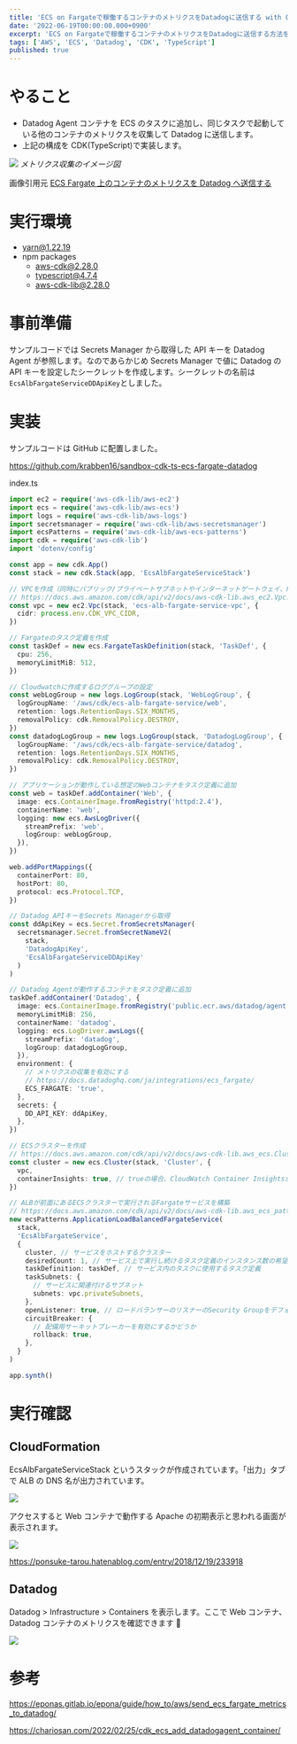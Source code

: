 ```yaml
---
title: 'ECS on Fargateで稼働するコンテナのメトリクスをDatadogに送信する with CDK(TypeScript)'
date: '2022-06-19T00:00:00.000+0900'
excerpt: 'ECS on Fargateで稼働するコンテナのメトリクスをDatadogに送信する方法を解説しました。CDK(TypeScript)を用いた構成や実行確認手順を記載しました。'
tags: ['AWS', 'ECS', 'Datadog', 'CDK', 'TypeScript']
published: true
---
```


# やること

- Datadog Agent コンテナを ECS のタスクに追加し、同じタスクで起動している他のコンテナのメトリクスを収集して Datadog に送信します。
- 上記の構成を CDK(TypeScript)で実装します。

![](https://gyazo.com/721776b6dc6aa5bdc593325a85bab74d.png)
_メトリクス収集のイメージ図_

画像引用元 [ECS Fargate 上のコンテナのメトリクスを Datadog へ送信する](https://eponas.gitlab.io/epona/guide/how_to/aws/send_ecs_fargate_metrics_to_datadog/)

# 実行環境

- yarn@1.22.19
- npm packages
  - aws-cdk@2.28.0
  - typescript@4.7.4
  - aws-cdk-lib@2.28.0

# 事前準備

サンプルコードでは Secrets Manager から取得した API キーを Datadog Agent が参照します。なのであらかじめ Secrets Manager で値に Datadog の API キーを設定したシークレットを作成します。シークレットの名前は`EcsAlbFargateServiceDDApiKey`としました。

# 実装

サンプルコードは GitHub に配置しました。

https://github.com/krabben16/sandbox-cdk-ts-ecs-fargate-datadog

index.ts

```ts
import ec2 = require('aws-cdk-lib/aws-ec2')
import ecs = require('aws-cdk-lib/aws-ecs')
import logs = require('aws-cdk-lib/aws-logs')
import secretsmanager = require('aws-cdk-lib/aws-secretsmanager')
import ecsPatterns = require('aws-cdk-lib/aws-ecs-patterns')
import cdk = require('aws-cdk-lib')
import 'dotenv/config'

const app = new cdk.App()
const stack = new cdk.Stack(app, 'EcsAlbFargateServiceStack')

// VPCを作成（同時にパブリック/プライベートサブネットやインターネットゲートウェイ、NATゲートウェイなどが作成される）
// https://docs.aws.amazon.com/cdk/api/v2/docs/aws-cdk-lib.aws_ec2.Vpc.html#initializer
const vpc = new ec2.Vpc(stack, 'ecs-alb-fargate-service-vpc', {
  cidr: process.env.CDK_VPC_CIDR,
})

// Fargateのタスク定義を作成
const taskDef = new ecs.FargateTaskDefinition(stack, 'TaskDef', {
  cpu: 256,
  memoryLimitMiB: 512,
})

// Cloudwatchに作成するロググループの設定
const webLogGroup = new logs.LogGroup(stack, 'WebLogGroup', {
  logGroupName: '/aws/cdk/ecs-alb-fargate-service/web',
  retention: logs.RetentionDays.SIX_MONTHS,
  removalPolicy: cdk.RemovalPolicy.DESTROY,
})
const datadogLogGroup = new logs.LogGroup(stack, 'DatadogLogGroup', {
  logGroupName: '/aws/cdk/ecs-alb-fargate-service/datadog',
  retention: logs.RetentionDays.SIX_MONTHS,
  removalPolicy: cdk.RemovalPolicy.DESTROY,
})

// アプリケーションが動作している想定のWebコンテナをタスク定義に追加
const web = taskDef.addContainer('Web', {
  image: ecs.ContainerImage.fromRegistry('httpd:2.4'),
  containerName: 'web',
  logging: new ecs.AwsLogDriver({
    streamPrefix: 'web',
    logGroup: webLogGroup,
  }),
})

web.addPortMappings({
  containerPort: 80,
  hostPort: 80,
  protocol: ecs.Protocol.TCP,
})

// Datadog APIキーをSecrets Managerから取得
const ddApiKey = ecs.Secret.fromSecretsManager(
  secretsmanager.Secret.fromSecretNameV2(
    stack,
    'DatadogApiKey',
    'EcsAlbFargateServiceDDApiKey'
  )
)

// Datadog Agentが動作するコンテナをタスク定義に追加
taskDef.addContainer('Datadog', {
  image: ecs.ContainerImage.fromRegistry('public.ecr.aws/datadog/agent:latest'),
  memoryLimitMiB: 256,
  containerName: 'datadog',
  logging: ecs.LogDriver.awsLogs({
    streamPrefix: 'datadog',
    logGroup: datadogLogGroup,
  }),
  environment: {
    // メトリクスの収集を有効にする
    // https://docs.datadoghq.com/ja/integrations/ecs_fargate/
    ECS_FARGATE: 'true',
  },
  secrets: {
    DD_API_KEY: ddApiKey,
  },
})

// ECSクラスターを作成
// https://docs.aws.amazon.com/cdk/api/v2/docs/aws-cdk-lib.aws_ecs.Cluster.html
const cluster = new ecs.Cluster(stack, 'Cluster', {
  vpc,
  containerInsights: true, // trueの場合、CloudWatch Container Insightsがクラスターに対して有効になる
})

// ALBが前面にあるECSクラスターで実行されるFargateサービスを構築
// https://docs.aws.amazon.com/cdk/api/v2/docs/aws-cdk-lib.aws_ecs_patterns.ApplicationLoadBalancedFargateService.html
new ecsPatterns.ApplicationLoadBalancedFargateService(
  stack,
  'EcsAlbFargateService',
  {
    cluster, // サービスをホストするクラスター
    desiredCount: 1, // サービス上で実行し続けるタスク定義のインスタンス数の希望値
    taskDefinition: taskDef, // サービス内のタスクに使用するタスク定義
    taskSubnets: {
      // サービスに関連付けるサブネット
      subnets: vpc.privateSubnets,
    },
    openListener: true, // ロードバランサーのリスナーのSecurity Groupをデフォルトで全トラフィックに開放するかどうか
    circuitBreaker: {
      // 配備用サーキットブレーカーを有効にするかどうか
      rollback: true,
    },
  }
)

app.synth()
```

# 実行確認

## CloudFormation

EcsAlbFargateServiceStack というスタックが作成されています。「出力」タブで ALB の DNS 名が出力されています。

![](https://gyazo.com/da02ce66db15c3b9d3380e345c700671.png)

アクセスすると Web コンテナで動作する Apache の初期表示と思われる画面が表示されます。

![](https://gyazo.com/9595f773fb2d8d51a9e9650d409366ce.png)

https://ponsuke-tarou.hatenablog.com/entry/2018/12/19/233918

## Datadog

Datadog > Infrastructure > Containers を表示します。ここで Web コンテナ、Datadog コンテナのメトリクスを確認できます 🎉

![](https://gyazo.com/a4c351ace7b3dffdecaca65891362840.png)

# 参考

https://eponas.gitlab.io/epona/guide/how_to/aws/send_ecs_fargate_metrics_to_datadog/

https://chariosan.com/2022/02/25/cdk_ecs_add_datadogagent_container/
